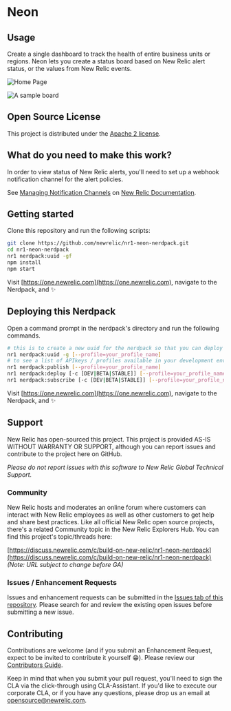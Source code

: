 # Neon

## Usage

Create a single dashboard to track the health of entire business units or regions. Neon lets you create a status board based on New Relic alert status, or the values from New Relic events.

![Home Page](screenshots/home.png)

![A sample board](screenshots/board.png)

## Open Source License

This project is distributed under the [Apache 2 license](blob/master/LICENSE).

## What do you need to make this work?

In order to view status of New Relic alerts, you'll need to set up a webhook notification channel for the alert policies.

See [Managing Notification Channels](https://docs.newrelic.com/docs/alerts/new-relic-alerts/managing-notification-channels) on [New Relic Documentation](https://docs.newrelic.com/).

## Getting started

Clone this repository and run the following scripts:

```bash
git clone https://github.com/newrelic/nr1-neon-nerdpack.git
cd nr1-neon-nerdpack
nr1 nerdpack:uuid -gf
npm install
npm start
```

Visit [https://one.newrelic.com](https://one.newrelic.com), navigate to the Nerdpack, and :sparkles:

## Deploying this Nerdpack

Open a command prompt in the nerdpack's directory and run the following commands.

```bash
# this is to create a new uuid for the nerdpack so that you can deploy it to your account
nr1 nerdpack:uuid -g [--profile=your_profile_name]
# to see a list of APIkeys / profiles available in your development environment, run nr1 credentials:list
nr1 nerdpack:publish [--profile=your_profile_name]
nr1 nerdpack:deploy [-c [DEV|BETA|STABLE]] [--profile=your_profile_name]
nr1 nerdpack:subscribe [-c [DEV|BETA|STABLE]] [--profile=your_profile_name]
```

Visit [https://one.newrelic.com](https://one.newrelic.com), navigate to the Nerdpack, and :sparkles:

## Support

New Relic has open-sourced this project. This project is provided AS-IS WITHOUT WARRANTY OR SUPPORT, although you can report issues and contribute to the project here on GitHub.

_Please do not report issues with this software to New Relic Global Technical Support._

### Community

New Relic hosts and moderates an online forum where customers can interact with New Relic employees as well as other customers to get help and share best practices. Like all official New Relic open source projects, there's a related Community topic in the New Relic Explorers Hub. You can find this project's topic/threads here:

[https://discuss.newrelic.com/c/build-on-new-relic/nr1-neon-nerdpack](https://discuss.newrelic.com/c/build-on-new-relic/nr1-neon-nerdpack)
*(Note: URL subject to change before GA)*

### Issues / Enhancement Requests

Issues and enhancement requests can be submitted in the [Issues tab of this repository](../../issues). Please search for and review the existing open issues before submitting a new issue.

## Contributing

Contributions are welcome (and if you submit an Enhancement Request, expect to be invited to contribute it yourself :grin:). Please review our [Contributors Guide](blob/master/CONTRIBUTING.md).

Keep in mind that when you submit your pull request, you'll need to sign the CLA via the click-through using CLA-Assistant. If you'd like to execute our corporate CLA, or if you have any questions, please drop us an email at opensource@newrelic.com.
